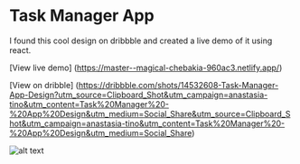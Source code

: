 # Task Manager App

I found this cool design on dribbble and created a live demo of it using react.

[View live demo] (https://master--magical-chebakia-960ac3.netlify.app/)

[View on dribble] (https://dribbble.com/shots/14532608-Task-Manager-App-Design?utm_source=Clipboard_Shot&utm_campaign=anastasia-tino&utm_content=Task%20Manager%20-%20App%20Design&utm_medium=Social_Share&utm_source=Clipboard_Shot&utm_campaign=anastasia-tino&utm_content=Task%20Manager%20-%20App%20Design&utm_medium=Social_Share)


![alt text](https://cdn.dribbble.com/users/4189231/screenshots/14532608/media/0649aa76f8f52ed8421b281956cf1d80.png)
